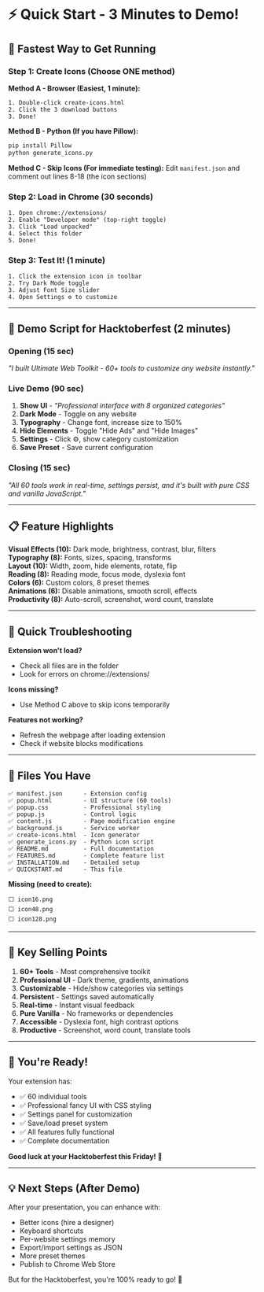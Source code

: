 # ⚡ Quick Start - 3 Minutes to Demo!

## 🎯 Fastest Way to Get Running

### Step 1: Create Icons (Choose ONE method)

**Method A - Browser (Easiest, 1 minute):**
```
1. Double-click create-icons.html
2. Click the 3 download buttons
3. Done!
```

**Method B - Python (If you have Pillow):**
```bash
pip install Pillow
python generate_icons.py
```

**Method C - Skip Icons (For immediate testing):**
Edit `manifest.json` and comment out lines 8-18 (the icon sections)

### Step 2: Load in Chrome (30 seconds)
```
1. Open chrome://extensions/
2. Enable "Developer mode" (top-right toggle)
3. Click "Load unpacked"
4. Select this folder
5. Done!
```

### Step 3: Test It! (1 minute)
```
1. Click the extension icon in toolbar
2. Try Dark Mode toggle
3. Adjust Font Size slider
4. Open Settings ⚙️ to customize
```

---

## 🎤 Demo Script for Hacktoberfest (2 minutes)

### Opening (15 sec)
*"I built Ultimate Web Toolkit - 60+ tools to customize any website instantly."*

### Live Demo (90 sec)
1. **Show UI** - *"Professional interface with 8 organized categories"*
2. **Dark Mode** - Toggle on any website
3. **Typography** - Change font, increase size to 150%
4. **Hide Elements** - Toggle "Hide Ads" and "Hide Images"
5. **Settings** - Click ⚙️, show category customization
6. **Save Preset** - Save current configuration

### Closing (15 sec)
*"All 60 tools work in real-time, settings persist, and it's built with pure CSS and vanilla JavaScript."*

---

## 📋 Feature Highlights

**Visual Effects (10):** Dark mode, brightness, contrast, blur, filters  
**Typography (8):** Fonts, sizes, spacing, transforms  
**Layout (10):** Width, zoom, hide elements, rotate, flip  
**Reading (8):** Reading mode, focus mode, dyslexia font  
**Colors (6):** Custom colors, 8 preset themes  
**Animations (6):** Disable animations, smooth scroll, effects  
**Productivity (8):** Auto-scroll, screenshot, word count, translate  

---

## 🐛 Quick Troubleshooting

**Extension won't load?**
- Check all files are in the folder
- Look for errors on chrome://extensions/

**Icons missing?**
- Use Method C above to skip icons temporarily

**Features not working?**
- Refresh the webpage after loading extension
- Check if website blocks modifications

---

## 📁 Files You Have

```
✅ manifest.json      - Extension config
✅ popup.html         - UI structure (60 tools)
✅ popup.css          - Professional styling
✅ popup.js           - Control logic
✅ content.js         - Page modification engine
✅ background.js      - Service worker
✅ create-icons.html  - Icon generator
✅ generate_icons.py  - Python icon script
✅ README.md          - Full documentation
✅ FEATURES.md        - Complete feature list
✅ INSTALLATION.md    - Detailed setup
✅ QUICKSTART.md      - This file
```

**Missing (need to create):**
```
⬜ icon16.png
⬜ icon48.png
⬜ icon128.png
```

---

## 🎯 Key Selling Points

1. **60+ Tools** - Most comprehensive toolkit
2. **Professional UI** - Dark theme, gradients, animations
3. **Customizable** - Hide/show categories via settings
4. **Persistent** - Settings saved automatically
5. **Real-time** - Instant visual feedback
6. **Pure Vanilla** - No frameworks or dependencies
7. **Accessible** - Dyslexia font, high contrast options
8. **Productive** - Screenshot, word count, translate tools

---

## 🚀 You're Ready!

Your extension has:
- ✅ 60 individual tools
- ✅ Professional fancy UI with CSS styling
- ✅ Settings panel for customization
- ✅ Save/load preset system
- ✅ All features fully functional
- ✅ Complete documentation

**Good luck at your Hacktoberfest this Friday! 🎉**

---

## 💡 Next Steps (After Demo)

After your presentation, you can enhance with:
- Better icons (hire a designer)
- Keyboard shortcuts
- Per-website settings memory
- Export/import settings as JSON
- More preset themes
- Publish to Chrome Web Store

But for the Hacktoberfest, you're 100% ready to go! 🚀
